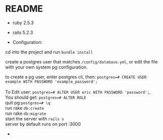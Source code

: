 # README

* ruby 2.5.3
* rails 5.2.3

* Configuration:

cd into the project and run `bundle install`

create a postgres user that matches `/config/database.yml`, or edit the file with your own system pg configuration.<br/>

to create a pg user, enter postgres cli, then: `postgres=# CREATE USER example WITH PASSWORD 'example_password';`<br/>
<br/>
To Edit user: `postgres=# ALTER USER eric WITH PASSWORD 'password';`,
<br/>
You should get: `postgres=# ALTER ROLE`
<br/>
quit pg:`postgres=# \q`
<br/>
run rake `db:create`
<br/>
run rake `db:migrate`
<br/>
start the server with `rails s` 
<br/>
server by default runs on port :3000
<br/>

*

